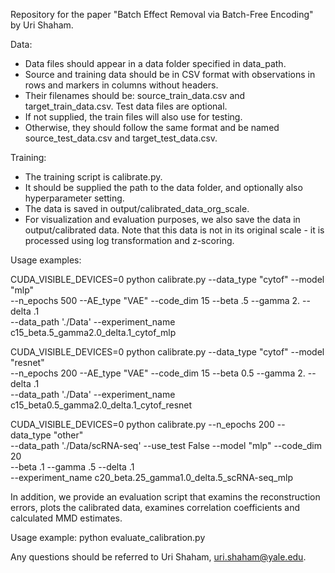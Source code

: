 

Repository for the paper "Batch Effect Removal via Batch-Free Encoding" by Uri Shaham.

Data:
* Data files should appear in a data folder specified in data_path.
* Source and training data should be in CSV format with observations in rows and markers in columns without headers. 
* Their filenames should be: source_train_data.csv and target_train_data.csv. Test data files are optional. 
* If not supplied, the train files will also use for testing. 
* Otherwise, they should follow the same format and be named source_test_data.csv and target_test_data.csv.

Training:
* The training script is calibrate.py. 
* It should be supplied the path to the data folder, and optionally also hyperparameter setting.
* The data is saved in output/calibrated_data_org_scale.
* For visualization and evaluation purposes, we also save the data in output/calibrated data. Note that this data is not in its original scale - it is processed using log transformation and z-scoring.


Usage examples:

CUDA_VISIBLE_DEVICES=0 python calibrate.py --data_type "cytof" --model "mlp" \
--n_epochs 500 --AE_type "VAE" --code_dim 15 --beta .5 --gamma 2. --delta .1 \
--data_path './Data'  --experiment_name c15_beta.5_gamma2.0_delta.1_cytof_mlp


CUDA_VISIBLE_DEVICES=0 python calibrate.py --data_type "cytof" --model "resnet"\
 --n_epochs 200 --AE_type "VAE" --code_dim 15 --beta 0.5 --gamma 2. --delta .1 \
 --data_path './Data' --experiment_name c15_beta0.5_gamma2.0_delta.1_cytof_resnet

CUDA_VISIBLE_DEVICES=0 python calibrate.py --n_epochs 200 --data_type "other" \
--data_path './Data/scRNA-seq' --use_test False --model "mlp" --code_dim 20 \
--beta .1 --gamma .5 --delta .1 \
--experiment_name c20_beta.25_gamma1.0_delta.5_scRNA-seq_mlp



In addition, we provide an evaluation script that examins the reconstruction errors, plots the calibrated data, examines correlation coefficients and calculated MMD estimates.

Usage example:
python evaluate_calibration.py



Any questions should be referred to Uri Shaham, uri.shaham@yale.edu.

